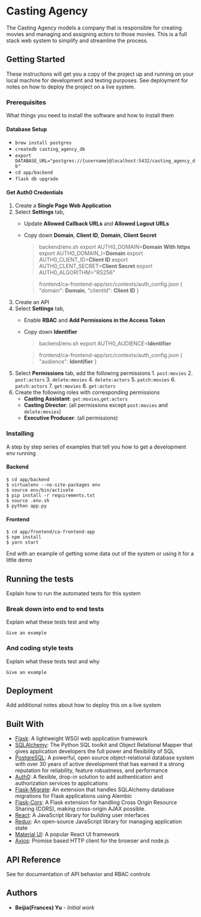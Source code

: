 # Casting Agency

The Casting Agency models a company that is responsible for creating movies and managing and assigning actors to those movies. This is a full stack web system to simplify and streamline the process.

## Getting Started

These instructions will get you a copy of the project up and running on your local machine for development and testing purposes. See deployment for notes on how to deploy the project on a live system.

### Prerequisites

What things you need to install the software and how to install them

#### Database Setup

- `brew install postgres`
- `createdb casting_agency_db`
- `export DATABASE_URL="postgres://{username}@localhost:5432/casting_agency_db"`
-  `cd app/backend`
- `flask db upgrade`

#### Get Auth0 Credentials

1. Create a __Single Page Web Application__
2. Select __Settings__ tab, 
    - Update **Allowed Callback URLs** and **Allowed Logout URLs**
    - Copy down **Domain**, **Client ID**, **Domain**, **Client Secret**
        > backend/env.sh
        > export AUTH0_DOMAIN=**Domain With https**
        > export AUTH0_DOMAIN_I=**Domain**
        > export AUTH0_CLIENT_ID=**Client ID**
        > export AUTH0_CLENT_SECRET=**Client Secret**
        > export AUTH0_ALGORITHM="RS256"

        > frontend/ca-frontend-app/src/contexts/auth_config.json
        > {
        >   "domain": **Domain**,
        >   "clientId": **Client ID**
        > }
3. Create an API
4. Select __Settings__ tab,
    - Enable **RBAC** and **Add Permissions in the Access Token**
    - Copy down **Identifier**
        > backend/env.sh
        > export AUTH0_AUDIENCE=**Identifier**

        > frontend/ca-frontend-app/src/contexts/auth_config.json
        > {
        >   "audience": **Identifier**
        > }
5. Select __Permissions__ tab, add the following permissions
        1. `post:movies`
        2. `post:actors`
        3. `delete:movies`
        4. `delete:actors`
        5. `patch:movies`
        6. `patch:actors`
        7. `get:movies`
        8. `get:actors`
6. Create the following roles with corresponding permissions
    - **Casting Assistant**: `get:movies`,`get:actors`
    - **Casting Director**: (all permissions except `post:movies` and `delete:movies`)
    - **Executive Producer**: (all permissions)

     
### Installing

A step by step series of examples that tell you how to get a development env running

#### Backend

```shell
$ cd app/backend
$ virtualenv --no-site-packages env
$ source env/bin/activate
$ pip install -r requirements.txt
$ source .env.sh
$ python app.py
```

#### Frontend

```
$ cd app/frontend/ca-frontend-app
$ npm install
$ yarn start
```

End with an example of getting some data out of the system or using it for a little demo

## Running the tests

Explain how to run the automated tests for this system

### Break down into end to end tests

Explain what these tests test and why

```
Give an example
```

### And coding style tests

Explain what these tests test and why

```
Give an example
```

## Deployment

Add additional notes about how to deploy this on a live system

## Built With

* [Flask](https://flask.palletsprojects.com/en/1.1.x/): A lightweight WSGI web application framework
* [SQLAlchemy](https://en.wikipedia.org/wiki/SQLAlchemy): The Python SQL toolkit and Object Relational Mapper that gives application developers the full power and flexibility of SQL
* [PostgreSQL](https://www.postgresql.org/): A powerful, open source object-relational database system with over 30 years of active development that has earned it a strong reputation for reliability, feature robustness, and performance
* [Auth0](https://auth0.com/): A flexible, drop-in solution to add authentication and authorization services to applications
* [Flask-Migrate](https://github.com/miguelgrinberg/Flask-Migrate): An extension that handles SQLAlchemy database migrations for Flask applications using Alembic
* [Flask-Cors](https://flask-cors.readthedocs.io/en/latest/): A Flask extension for handling Cross Origin Resource Sharing (CORS), making cross-origin AJAX possible. 
* [React](https://reactjs.org/): A JavaScript library for building user interfaces
* [Redux](https://redux.js.org/): An open-source JavaScript library for managing application state
* [Material UI](https://material-ui.com/): A popular React UI framework
* [Axios](https://github.com/axios/axios): Promise based HTTP client for the browser and node.js

## API Reference

See []() for documentation of API behavior and RBAC controls

## Authors

* **Beijia(Frances) Yu** - *Initial work*

